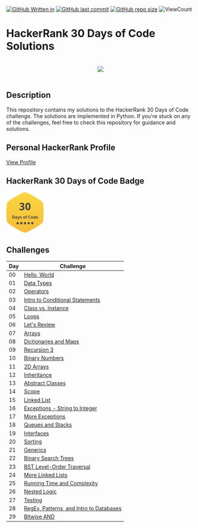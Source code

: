 [![GitHub Written in](https://img.shields.io/badge/Written%20in-Python-blue)](https://img.shields.io/badge/Written%20in-Python-blue)
[![GitHub last commit](https://img.shields.io/github/last-commit/Pavith19/HackerRank-30-Days-of-Code-Solutions)](https://github.com/Pavith19/HackerRank-30-Days-of-Code-Solutions/commits/main)
[![GitHub repo size](https://img.shields.io/github/repo-size/Pavith19/HackerRank-30-Days-of-Code-Solutions)](https://github.com/Pavith19/HackerRank-30-Days-of-Code-Solutions/archive/main.zip)
![ViewCount](https://views.whatilearened.today/views/github/Pavith19/HackerRank-30-Days-of-Code-Solutions.svg?cache=remove)

# HackerRank 30 Days of Code Solutions

<p align="center">  
	<br>
	<a href="https://www.hackerrank.com/Pavith19">
        <img height=100 src="https://hrcdn.net/community-frontend/assets/brand/logo-new-white-green-a5cb16e0ae.svg"> 
    </a>
    <br>
    <br>
</p>

## Description

This repository contains my solutions to the HackerRank 30 Days of Code challenge. The solutions are implemented in Python. If you're stuck on any of the challenges, feel free to check this repository for guidance and solutions.

## Personal HackerRank Profile

[View Profile](https://www.hackerrank.com/Pavith19)

## HackerRank 30 Days of Code Badge

<a href="https://www.hackerrank.com/Pavith19">
<img alt="30 Days of Code" src="Badge/30_days_of_code_5_star.png" width = 100 ></a>

## Challenges

| Day | Challenge |
| --- | --------- |
| 00  | [Hello, World](https://github.com/Pavith19/HackerRank-30-Days-of-Code-Solutions/tree/main/Day%2000_%20Hello%2C%20World) |
| 01  | [Data Types](https://github.com/Pavith19/HackerRank-30-Days-of-Code-Solutions/tree/main/Day%2001_%20Data%20Types) |
| 02  | [Operators](https://github.com/Pavith19/HackerRank-30-Days-of-Code-Solutions/tree/main/Day%2002_%20Operators) |
| 03  | [Intro to Conditional Statements](https://github.com/Pavith19/HackerRank-30-Days-of-Code-Solutions/tree/main/Day%2003_%20Intro%20to%20Conditional%20Statements) |
| 04  | [Class vs. Instance](https://github.com/Pavith19/HackerRank-30-Days-of-Code-Solutions/tree/main/Day%2004_%20Class%20vs.%20Instance) |
| 05  | [Loops](https://github.com/Pavith19/HackerRank-30-Days-of-Code-Solutions/tree/main/Day%2005_%20Loops) |
| 06  | [Let's Review](https://github.com/Pavith19/HackerRank-30-Days-of-Code-Solutions/tree/main/Day%2006_%20Let's%20Review) |
| 07  | [Arrays](https://github.com/Pavith19/HackerRank-30-Days-of-Code-Solutions/tree/main/Day%2007_%20Arrays) |
| 08  | [Dictionaries and Maps](https://github.com/Pavith19/HackerRank-30-Days-of-Code-Solutions/tree/main/Day%2008_%20Dictionaries%20and%20Maps) |
| 09  | [Recursion 3](https://github.com/Pavith19/HackerRank-30-Days-of-Code-Solutions/tree/main/Day%2009_%20Recursion%203) |
| 10  | [Binary Numbers](https://github.com/Pavith19/HackerRank-30-Days-of-Code-Solutions/tree/main/Day%2010_%20Binary%20Numbers) |
| 11  | [2D Arrays](https://github.com/Pavith19/HackerRank-30-Days-of-Code-Solutions/tree/main/Day%2011_%202D%20Arrays) |
| 12  | [Inheritance](https://github.com/Pavith19/HackerRank-30-Days-of-Code-Solutions/tree/main/Day%2012_%20Inheritance) |
| 13  | [Abstract Classes](https://github.com/Pavith19/HackerRank-30-Days-of-Code-Solutions/tree/main/Day%2013_%20Abstract%20Classes) |
| 14  | [Scope](https://github.com/Pavith19/HackerRank-30-Days-of-Code-Solutions/tree/main/Day%2014_%20Scope) |
| 15  | [Linked List](https://github.com/Pavith19/HackerRank-30-Days-of-Code-Solutions/tree/main/Day%2015_%20Linked%20List) |
| 16  | [Exceptions - String to Integer](https://github.com/Pavith19/HackerRank-30-Days-of-Code-Solutions/tree/main/Day%2016_%20Exceptions%20-%20String%20to%20Integer) |
| 17  | [More Exceptions](https://github.com/Pavith19/HackerRank-30-Days-of-Code-Solutions/tree/main/Day%2017_%20More%20Exceptions) |
| 18  | [Queues and Stacks](https://github.com/Pavith19/HackerRank-30-Days-of-Code-Solutions/tree/main/Day%2018_%20Queues%20and%20Stacks) |
| 19  | [Interfaces](https://github.com/Pavith19/HackerRank-30-Days-of-Code-Solutions/tree/main/Day%2019_%20Interfaces) |
| 20  | [Sorting](https://github.com/Pavith19/HackerRank-30-Days-of-Code-Solutions/tree/main/Day%2020_%20Sorting) |
| 21  | [Generics](https://github.com/Pavith19/HackerRank-30-Days-of-Code-Solutions/tree/main/Day%2021_%20Generics) |
| 22  | [Binary Search Trees](https://github.com/Pavith19/HackerRank-30-Days-of-Code-Solutions/tree/main/Day%2022_%20Binary%20Search%20Trees) |
| 23  | [BST Level-Order Traversal](https://github.com/Pavith19/HackerRank-30-Days-of-Code-Solutions/tree/main/Day%2023_%20BST%20Level-Order%20Traversal) |
| 24  | [More Linked Lists](https://github.com/Pavith19/HackerRank-30-Days-of-Code-Solutions/tree/main/Day%2024_%20More%20Linked%20Lists) |
| 25  | [Running Time and Complexity](https://github.com/Pavith19/HackerRank-30-Days-of-Code-Solutions/tree/main/Day%2025_%20Running%20Time%20and%20Complexity) |
| 26  | [Nested Logic](https://github.com/Pavith19/HackerRank-30-Days-of-Code-Solutions/tree/main/Day%2026_%20Nested%20Logic) |
| 27  | [Testing](https://github.com/Pavith19/HackerRank-30-Days-of-Code-Solutions/tree/main/Day%2027_%20Testing) |
| 28  | [RegEx, Patterns, and Intro to Databases](https://github.com/Pavith19/HackerRank-30-Days-of-Code-Solutions/tree/main/Day%2028_%20RegEx%2C%20Patterns%2C%20and%20Intro%20to%20Databases) |
| 29  | [Bitwise AND](https://github.com/Pavith19/HackerRank-30-Days-of-Code-Solutions/tree/main/Day%2029_%20Bitwise%20AND) |
